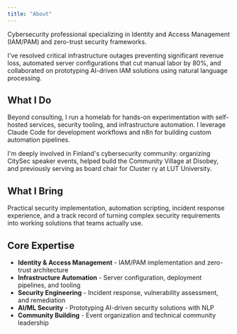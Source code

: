```yaml
---
title: "About"
---
```


Cybersecurity professional specializing in Identity and Access Management (IAM/PAM) and zero-trust security frameworks.

I've resolved critical infrastructure outages preventing significant revenue loss, automated server configurations that cut manual labor by 80%, and collaborated on prototyping AI-driven IAM solutions using natural language processing.

## What I Do

Beyond consulting, I run a homelab for hands-on experimentation with self-hosted services, security tooling, and infrastructure automation. I leverage Claude Code for development workflows and n8n for building custom automation pipelines.

I'm deeply involved in Finland's cybersecurity community: organizing CitySec speaker events, helped build the Community Village at Disobey, and previously serving as board chair for Cluster ry at LUT University.

## What I Bring

Practical security implementation, automation scripting, incident response experience, and a track record of turning complex security requirements into working solutions that teams actually use.

## Core Expertise

- **Identity & Access Management** - IAM/PAM implementation and zero-trust architecture
- **Infrastructure Automation** - Server configuration, deployment pipelines, and tooling
- **Security Engineering** - Incident response, vulnerability assessment, and remediation
- **AI/ML Security** - Prototyping AI-driven security solutions with NLP
- **Community Building** - Event organization and technical community leadership
